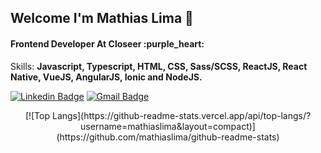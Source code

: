 #### 

<h2>Welcome I'm Mathias Lima 🚀</h2>

<h4>Frontend Developer At Closeer :purple_heart:</h4>

<p>Skills: <strong>Javascript, Typescript, HTML, CSS, Sass/SCSS, ReactJS, React Native, VueJS, AngularJS, Ionic and NodeJS.</strong></p>

[![Linkedin Badge](https://img.shields.io/badge/-Mathias%20Lima-6633cc?style=flat-square&logo=Linkedin&logoColor=white&link=https://www.linkedin.com/in/mathias-morais-20664416a/)](https://www.linkedin.com/in/mathias-morais-20664416a/) 
[![Gmail Badge](https://img.shields.io/badge/-mathias.morais7@gmail.com-6633cc?style=flat-square&logo=Gmail&logoColor=white&link=mailto:mathias.morais7@gmail.com)](mailto:mathias.morais7@gmail.com)

<div align="center">
[![Top Langs](https://github-readme-stats.vercel.app/api/top-langs/?username=mathiaslima&layout=compact)](https://github.com/mathiaslima/github-readme-stats)
</div>

